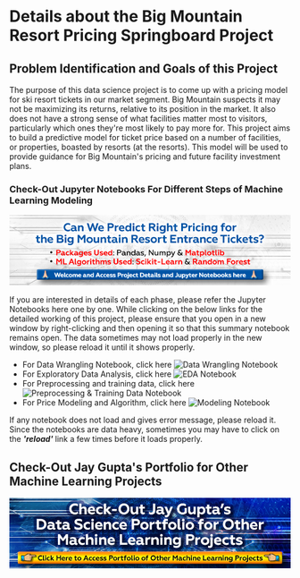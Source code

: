 # Details about the Big Mountain Resort Pricing Springboard Project

## Problem Identification and Goals of this Project
The purpose of this data science project is to come up with a pricing model for ski resort tickets in our market segment. Big Mountain suspects it may not be maximizing its returns, relative to its position in the market. It also does not have a strong sense of what facilities matter most to visitors, particularly which ones they're most likely to pay more for. This project aims to build a predictive model for ticket price based on a number of facilities, or properties, boasted by resorts (at the resorts). This model will be used to provide guidance for Big Mountain's pricing and future facility investment plans.

### Check-Out Jupyter Notebooks For Different Steps of Machine Learning Modeling ##
<p align="center">
<img src="https://github.com/jayguptacal/portfolio/blob/main/image/ResortTicketWelcome.jpg">
</p>

If you are interested in details of each phase, please refer the Jupyter Notebooks here one by one. While clicking on the below links for the detailed working of this project, please ensure that you open in a new window by right-clicking and then opening it so that this summary notebook remains open. The data sometimes may not load properly in the new window, so please reload it until it shows properly.

- For Data Wrangling Notebook, click here ![Data Wrangling Notebook](https://github.com/jayguptacal/RetailAndMarketing/blob/main/BigMountainResortPricing/Notebooks/02_data_wrangling.ipynb)
- For Exploratory Data Analysis, click here ![EDA Notebook](https://github.com/jayguptacal/RetailAndMarketing/blob/main/BigMountainResortPricing/Notebooks/03_exploratory_data_analysis.ipynb)
- For Preprocessing and training data, click here ![Preprocessing & Training Data Notebook](https://github.com/jayguptacal/RetailAndMarketing/blob/main/BigMountainResortPricing/Notebooks/04_preprocessing_and_training.ipynb)
- For Price Modeling and Algorithm, click here ![Modeling Notebook](https://github.com/jayguptacal/RetailAndMarketing/blob/main/BigMountainResortPricing/Notebooks/05_modeling.ipynb)

If any notebook does not load and gives error message, please reload it. Since the notebooks are data heavy, sometimes you may have to click on the ***'reload'*** link a few times before it loads properly.

## Check-Out Jay Gupta's Portfolio for Other Machine Learning Projects ##
<p align="center">
<a href="https://github.com/jayguptacal/portfolio/blob/main/README.md" target="_blank"><img src="https://github.com/jayguptacal/portfolio/blob/main/image/FullPortfolioBanner.jpg"></a>
</p>
